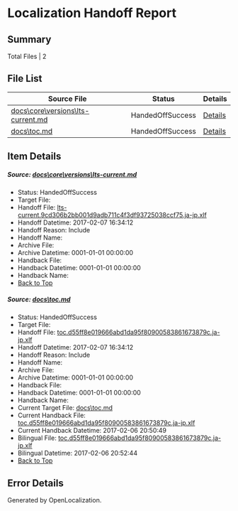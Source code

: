 # <a name='report-top'></a> Localization Handoff Report

## Summary
 Total Files | 2

## File List
 Source File | Status | Details 
 ----------- | ------ | ------- 
 [docs\core\versions\lts-current.md](https://github.com/dotnet/docs/blob/1ef17b16b85c81a0b96bb1712db3734dc67d801d/docs/core/versions/lts-current.md) | HandedOffSuccess | [Details](#582a521e6a30b740465890b6cb8c773061a98ea6130)
 [docs\toc.md](https://github.com/dotnet/docs/blob/1ef17b16b85c81a0b96bb1712db3734dc67d801d/docs/toc.md) | HandedOffSuccess | [Details](#a0e841331f13b0f52b83dbffc3fa2914f8ad94043471)

## Item Details
##### <a name='582a521e6a30b740465890b6cb8c773061a98ea6130'></a> Source: [docs\core\versions\lts-current.md](https://github.com/dotnet/docs/blob/1ef17b16b85c81a0b96bb1712db3734dc67d801d/docs/core/versions/lts-current.md)
* Status: HandedOffSuccess
* Target File: 
* Handoff File: [lts-current.9cd306b2bb001d9adb711c4f3df93725038ccf75.ja-jp.xlf](https://github.com/dotnet/docs.handoff/blob/5978c625880b0078380fbad5991d264131ace000/ol-handoff/dotnet/docs.ja-jp/master/dotnet-core/lts-current.9cd306b2bb001d9adb711c4f3df93725038ccf75.ja-jp.xlf)
* Handoff Datetime: 2017-02-07 16:34:12
* Handoff Reason: Include
* Handoff Name: 
* Archive File: 
* Archive Datetime: 0001-01-01 00:00:00
* Handback File: 
* Handback Datetime: 0001-01-01 00:00:00
* Handback Name: 
* [Back to Top](#report-top)

##### <a name='a0e841331f13b0f52b83dbffc3fa2914f8ad94043471'></a> Source: [docs\toc.md](https://github.com/dotnet/docs/blob/1ef17b16b85c81a0b96bb1712db3734dc67d801d/docs/toc.md)
* Status: HandedOffSuccess
* Target File: 
* Handoff File: [toc.d55ff8e019666abd1da95f80900583861673879c.ja-jp.xlf](https://github.com/dotnet/docs.handoff/blob/5978c625880b0078380fbad5991d264131ace000/ol-handoff/dotnet/docs.ja-jp/master/dotnet-core/toc.d55ff8e019666abd1da95f80900583861673879c.ja-jp.xlf)
* Handoff Datetime: 2017-02-07 16:34:12
* Handoff Reason: Include
* Handoff Name: 
* Archive File: 
* Archive Datetime: 0001-01-01 00:00:00
* Handback File: 
* Handback Datetime: 0001-01-01 00:00:00
* Handback Name: 
* Current Target File: [docs\toc.md](https://github.com/dotnet/docs.ja-jp/blob/bee5d8df68dcad29cf2b4c72b050725503207948/docs/toc.md)
* Current Handback File: [toc.d55ff8e019666abd1da95f80900583861673879c.ja-jp.xlf](https://github.com/dotnet/docs.handback/blob/cae7a343a8f1e5b84ac84a415fb390372956bcc6/ol-handback/dotnet/docs.ja-jp/master/dotnet-core/toc.d55ff8e019666abd1da95f80900583861673879c.ja-jp.xlf)
* Current Handback Datetime: 2017-02-06 20:50:49
* Bilingual File: [toc.d55ff8e019666abd1da95f80900583861673879c.ja-jp.xlf](https://github.com/dotnet/docs.handback/blob/cae7a343a8f1e5b84ac84a415fb390372956bcc6/ol-handback/dotnet/docs.ja-jp/master/dotnet-core/toc.d55ff8e019666abd1da95f80900583861673879c.ja-jp.xlf)
* Bilingual Datetime: 2017-02-06 20:52:44
* [Back to Top](#report-top)


## Error Details

Generated by OpenLocalization.
